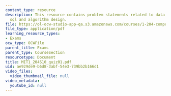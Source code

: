 ```yaml
---
content_type: resource
description: This resource contains problem statements related to data model, database
  sql and algorithm design.
file: https://ol-ocw-studio-app-qa.s3.amazonaws.com/courses/1-204-computer-algorithms-in-systems-engineering-spring-2010/ae929de9b6d83abf54e3739bb2b166d1_MIT1_204S10_quiz01.pdf
file_type: application/pdf
learning_resource_types:
- Exams
ocw_type: OCWFile
parent_title: Exams
parent_type: CourseSection
resourcetype: Document
title: MIT1_204S10_quiz01.pdf
uid: ae929de9-b6d8-3abf-54e3-739bb2b166d1
video_files:
  video_thumbnail_file: null
video_metadata:
  youtube_id: null
---
```

